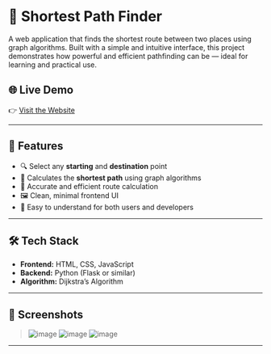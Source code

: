 # 🧭 Shortest Path Finder

A web application that finds the shortest route between two places using graph algorithms. Built with a simple and intuitive interface, this project demonstrates how powerful and efficient pathfinding can be — ideal for learning and practical use.

## 🌐 Live Demo

👉 [Visit the Website]([https://your-deployed-site-link.com](https://pathfinder-l1pv.onrender.com/))  


---

## 🚀 Features

- 🔍 Select any **starting** and **destination** point
- 🧠 Calculates the **shortest path** using graph algorithms
- 🎯 Accurate and efficient route calculation
- 🖼️ Clean, minimal frontend UI
- 💬 Easy to understand for both users and developers

---

## 🛠 Tech Stack

- **Frontend:** HTML, CSS, JavaScript  
- **Backend:** Python (Flask or similar)
- **Algorithm:** Dijkstra’s Algorithm 

---

## 📸 Screenshots

> ![image](https://github.com/user-attachments/assets/cfe34269-41a1-46b9-b646-249098f51f1a)
> ![image](https://github.com/user-attachments/assets/088527a7-7fb6-4ad2-a50a-612e52f4a1fa)
> ![image](https://github.com/user-attachments/assets/eb60362b-ae7d-43e6-ba19-e1e2a0d3dda0)




---
